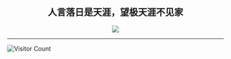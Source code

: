 <!-- ### Hi there 👋 -->

<!-- **af1ynch/af1ynch** is a ✨ _special_ ✨ repository because its `README.md` (this file) appears on your GitHub profile. -->

<!-- Here are some ideas to get you started:

- 🔭 I’m currently working on ...
- 🌱 I’m currently learning ...
- 👯 I’m looking to collaborate on ...
- 🤔 I’m looking for help with ...
- 💬 Ask me about ...
- 📫 How to reach me: ...
- 😄 Pronouns: ...
- ⚡ Fun fact: ... -->

<!-- <img align="left" src="https://github-readme-stats.vercel.app/api?username=af1ynch&count_private=true&show_icons=true&theme=highcontrast"> -->
<!-- <img  src="https://github-readme-stats.vercel.app/api/top-langs/?username=af1ynch&layout=compact"> -->
<!-- [![Anurag's GitHub stats](https://github-readme-stats.vercel.app/api?username=af1ynch&count_private=true&show_icons=true&theme=highcontrast)](https://github.com/anuraghazra/github-readme-stats) -->
<!-- [![Top Langs](https://github-readme-stats.vercel.app/api/top-langs/?username=af1ynch&layout=compact)](https://github.com/anuraghazra/github-readme-stats) -->
<div align="center">
  <h2>人言落日是天涯，望极天涯不见家</h2>
</div>
<div align="center">
  <img src="https://github.com/demartini/demartini/blob/master/code.gif">
</div>
<!-- <div align="center">
  <img src="https://github-readme-stats.vercel.app/api?username=af1ynch&count_private=true&show_icons=true&theme=highcontrast">
</div> -->
<hr>

![Visitor Count](https://profile-counter.glitch.me/af1ynch/count.svg)
